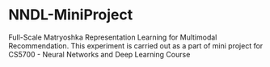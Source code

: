 # NNDL-MiniProject
Full-Scale Matryoshka Representation Learning for Multimodal Recommendation. This experiment is carried out as a part of mini project for CS5700 - Neural Networks and Deep Learning Course 
